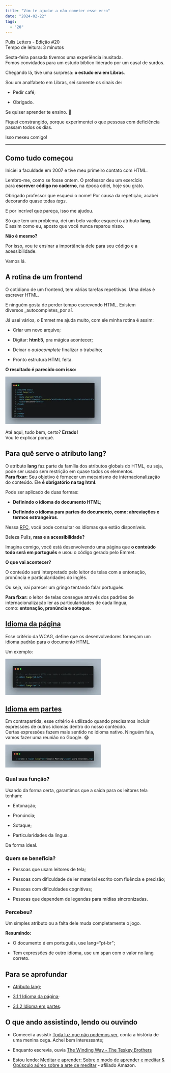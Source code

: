 ```yaml
---
title: "Vim te ajudar a não cometer esse erro"
date: "2024-02-22"
tags: 
  - "20"
---
```


Pulis Letters - Edição #20  
Tempo de leitura: 3 minutos

Sexta-feira passada tivemos uma experiência inusitada.  
Fomos convidados para um estudo bíblico liderado por um casal de surdos.

Chegando lá, tive uma surpresa: **o estudo era em Libras**.

Sou um analfabeto em Libras, sei somente os sinais de:

- Pedir café;

- Obrigado.

Se quiser aprender te ensino. 🤣

Fiquei constrangido, porque experimentei o que pessoas com deficiência passam todos os dias.

Isso mexeu comigo!

* * *

## Como tudo começou

Iniciei a faculdade em 2007 e tive meu primeiro contato com HTML.

Lembro-me, como se fosse ontem. O professor deu um exercício para **escrever código no caderno**, na época odiei, hoje sou grato.

Obrigado professor que esqueci o nome! Por causa da repetição, acabei decorando quase todas _tags_.

E por incrível que pareça, isso me ajudou.

Só que tem um problema, dei um belo vacilo: esqueci o atributo **lang**.  
E assim como eu, aposto que você nunca reparou nisso.

**Não é mesmo?**

Por isso, vou te ensinar a importância dele para seu código e a acessibilidade.

Vamos lá.

## A rotina de um frontend

O cotidiano de um frontend, tem várias tarefas repetitivas. Uma delas é escrever HTML.

E ninguém gosta de perder tempo escrevendo HTML. Existem diversos _autocompletes_por aí.

Já usei vários, o Emmet me ajuda muito, com ele minha rotina é assim:

- Criar um novo arquivo;

- Digitar: **html:5**, pra mágica acontecer;

- Deixar o _autocomplete_ finalizar o trabalho;

- Pronto estrutura HTML feita.

**O resultado é parecido com isso:**

![Código fonte HTML com a estrutura básica e com o atributo lang preenchido com o idioma em inglês.](images/code-1-300x149.webp)

Até aqui, tudo bem, certo? **Errado!**  
Vou te explicar porquê.

## Para quê serve o atributo lang?

O atributo **lang** faz parte da família dos atributos globais do HTML, ou seja, pode ser usado sem restrição em quase todos os elementos.  
**Para fixar:** Seu objetivo é fornecer um mecanismo de internacionalização do conteúdo. Ele **é obrigatório na tag html**.

Pode ser aplicado de duas formas:

- **Definindo o idioma do documento HTML**;

- **Definindo o idioma para partes do documento, como: abreviações e  termos estrangeiros**.

Nessa [RFC](https://www.rfc-editor.org/rfc/bcp/bcp47.txt), você pode consultar os idiomas que estão disponíveis.

Beleza Pulis, **mas e a acessibilidade?**

Imagina comigo, você está desenvolvendo uma página que **o conteúdo todo será em português** e usou o código gerado pelo Emmet.

**O que vai acontecer?**

O conteúdo será interpretado pelo leitor de telas com a entonação, pronúncia e particularidades do inglês.

Ou seja, vai parecer um gringo tentando falar português.

**Para fixar:** o leitor de telas consegue através dos padrões de internacionalização ler as particularidades de cada língua, como: **entonação, pronúncia e sotaque**.

## [Idioma da página](https://www.w3.org/WAI/WCAG22/Understanding/language-of-page)

Esse critério da WCAG, define que os desenvolvedores forneçam um idioma padrão para o documento HTML.

Um exemplo:

![Print do VSCode com dois exemplos: o primeiro com o idioma definido em português (pt-br) e outro em inglês (en)](images/code-2-300x113.webp)

## [Idioma em partes](https://www.w3.org/WAI/WCAG22/Understanding/language-of-parts)

Em contrapartida, esse critério é utilizado quando precisamos incluir expressões de outros idiomas dentro do nosso conteúdo.  
Certas expressões fazem mais sentido no idioma nativo. Ninguém fala, vamos fazer uma reunião no Google. 😂

![Print do VSCode com exemplo de uso do idioma em partes. A palavra Google Meeting está dentro de uma tag span com o lang em inglês.](images/code-3-300x72.webp)

### Qual sua função?

Usando da forma certa, garantimos que a saída para os leitores tela tenham:

- Entonação;

- Pronúncia;

- Sotaque;

- Particularidades da língua.

Da forma ideal.

### Quem se beneficia?

- Pessoas que usam leitores de tela;

- Pessoas com dificuldade de ler material escrito com fluência e precisão;

- Pessoas com dificuldades cognitivas;

- Pessoas que dependem de legendas para mídias sincronizadas.

### Percebeu?

Um simples atributo ou a falta dele muda completamente o jogo.

**Resumindo:**

- O documento é em português, use lang="pt-br";

- Tem expressões de outro idioma, use um span com o valor no lang correto.

## Para se aprofundar

- [Atributo lang](https://developer.mozilla.org/pt-BR/docs/Web/HTML/Global_attributes/lang);

- [3.1.1 Idioma da página](https://www.w3.org/WAI/WCAG21/Understanding/language-of-page.html);

- [3.1.2 Idioma em partes](https://www.w3.org/WAI/WCAG21/Understanding/language-of-parts).

## O que ando assistindo, lendo ou ouvindo

- Comecei a assistir [Toda luz que não podemos ver](https://www.netflix.com/browse?jbv=81083008), conta a história de uma menina cega. Achei bem interessante;

- Enquanto escrevia, ouvia [The Winding Way - The Teskey Brothers](https://open.spotify.com/album/1AwOiNVDcnyX4YAcvNecvd?si=lSv84eyMRm-CaBLKpB3viQ)

- Estou lendo: [Meditar e aprender: Sobre o modo de aprender e meditar & Opúsculo aúreo sobre a arte de meditar](https://amzn.to/49nA60w) - afiliado Amazon.
